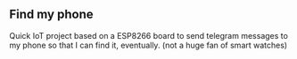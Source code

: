 ## Find my phone

Quick IoT project based on a ESP8266 board to send telegram messages to my phone so that I can find it, eventually. (not a huge fan of smart watches) 
